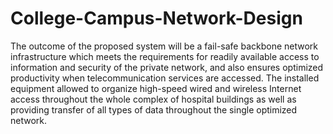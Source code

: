 # College-Campus-Network-Design
The outcome of the proposed system will be a fail-safe backbone network infrastructure which meets
the requirements for readily available access to information and security of the private network, and
also ensures optimized productivity when telecommunication services are accessed. The installed
equipment allowed to organize high-speed wired and wireless Internet access throughout the whole
complex of hospital buildings as well as providing transfer of all types of data throughout the single
optimized network.
